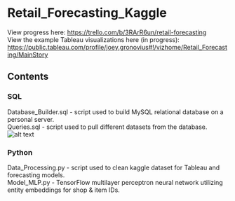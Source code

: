 # Retail_Forecasting_Kaggle

View progress here: https://trello.com/b/3RArR6un/retail-forecasting  
View the example Tableau visualizations here (in progress): https://public.tableau.com/profile/joey.gronovius#!/vizhome/Retail_Forecasting/MainStory
## Contents
### SQL
Database_Builder.sql - script used to build MySQL relational database on a personal server.  
Queries.sql - script used to pull different datasets from the database.
![alt text](https://github.com/JtheTriHard/Retail_Forecasting_Kaggle/blob/SQL/DB_Diagram.png?raw=true)

### Python
Data_Processing.py - script used to clean kaggle dataset for Tableau and forecasting models.  
Model_MLP.py - TensorFlow multilayer perceptron neural network utilizing entity embeddings for shop & item IDs.
